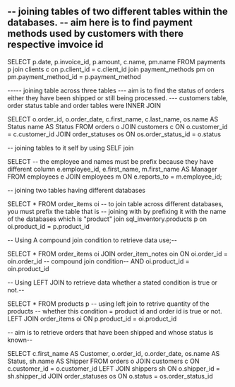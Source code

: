 



-- joining tables of two different tables within the databases. 
-- aim here is to find payment methods used by customers with there respective imvoice id
--- 
SELECT
p.date,
p.invoice_id,
p.amount,
c.name,
pm.name 
FROM
payments p
join clients c
on p.client_id = c.client_id
join payment_methods pm
on pm.payment_method_id = p.payment_method



----- joining table across three tables
--- aim is to find the status of orders either they have been shipped or still being processed. 
--- customers table, order status table and order tables were INNER JOIN 

SELECT 
o.order_id,
o.order_date,
c.first_name,
c.last_name,
os.name AS Status
name AS Status 
FROM 
orders o
JOIN customers c
ON o.customer_id = c.customer_id
JOIN order_statuses os
ON os.order_status_id = o.status

-- joining tables to it self by using SELF join

SELECT 
-- the employee and names must be prefix because they have different column
e.employee_id,
e.first_name,
m.first_name AS Manager
FROM 
employees e
JOIN employees m
ON e.reports_to = m.employee_id;


-- joining two tables having different databases

SELECT * 
FROM
order_items oi
-- to join table across different databases, you must prefix the table that is 
-- joining with by prefixing it with the name of the databases which is "product"
join sql_inventory.products p
on oi.product_id = p.product_id

-- Using A compound join condition to retrieve data use;--

SELECT 
* 
FROM 
order_items oi
JOIN order_item_notes oin
ON oi.order_id = oin.order_id
-- compound join condition--
AND oi.product_id = oin.product_id

-- Using LEFT JOIN to retrieve data whether a stated condition is true or not.--

SELECT 
*
FROM 
products p
-- using left join to retrive quantity of the products 
-- whether this condition = product id and order id is true or not.
LEFT JOIN order_items oi
ON p.product_id = oi.product_id


-- aim is to retrieve orders that have been shipped and whose status is known--

SELECT 
c.first_name AS Customer,
o.order_id,
o.order_date,
os.name AS Status,
sh.name AS Shipper
FROM 
orders o
JOIN customers c
ON c.customer_id = o.customer_id
LEFT JOIN shippers sh
ON o.shipper_id = sh.shipper_id
JOIN order_statuses os
ON o.status = os.order_status_id
